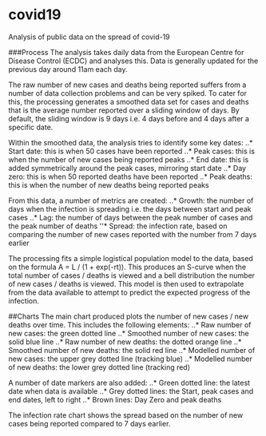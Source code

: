 # covid19
Analysis of public data on the spread of covid-19

###Process
The analysis takes daily data from the European Centre for Disease Control (ECDC) and analyses this. Data is generally updated for the previous day around 11am each day.

The raw number of new cases and deaths being reported suffers from a number of data collection problems and can be very spiked. To cater for this, the processing generates a smoothed data set for cases and deaths that is the average number reported over a sliding window of days. By default, the sliding window is 9 days i.e. 4 days before and 4 days after a specific date.

Within the smoothed data, the analysis tries to identify some key dates:
..* Start date: this is when 50 cases have been reported
..* Peak cases: this is when the number of new cases being reported peaks
..* End date: this is added symmetrically around the peak cases, mirroring start date
..* Day zero: this is when 50 reported deaths have been reported
..* Peak deaths: this is when the number of new deaths being reported peaks

From this data, a number of metrics are created:
..* Growth: the number of days when the infection is spreading i.e. the days between start and peak cases
..* Lag: the number of days between the peak number of cases and the peak number of deaths
''* Spread: the infection rate, based on comparing the number of new cases reported with the number from 7 days earlier

The processing fits a simple logistical population model to the data, based on the formula A = L / (1 + exp(-rt)). This produces an S-curve when the total number of cases / deaths is viewed and a bell distribution the number of new cases / deaths is viewed. This model is then used to extrapolate from the data available to attempt to predict the expected progress of the infection.

##Charts
The main chart produced plots the number of new cases / new deaths over time. This includes the following elements:
..* Raw number of new cases: the green dotted line
..* Smoothed number of new cases: the solid blue line
..* Raw number of new deaths: the dotted orange line
..* Smoothed number of new deaths: the solid red line
..* Modelled number of new cases: the upper grey dotted line (tracking blue)
..* Modelled number of new deaths: the lower grey dotted line (tracking red)

A number of date markers are also added:
..* Green dotted line: the latest date when data is available
..* Grey dotted lines: the Start, peak cases and end dates, left to right
..* Brown lines: Day Zero and peak deaths

The infection rate chart shows the spread based on the number of new cases being reported compared to 7 days earlier.
